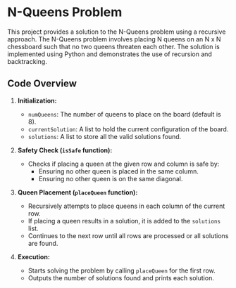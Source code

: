 # N-Queens Problem

This project provides a solution to the N-Queens problem using a recursive approach. The N-Queens problem involves placing N queens on an N x N chessboard such that no two queens threaten each other. The solution is implemented using Python and demonstrates the use of recursion and backtracking.

## Code Overview

1. **Initialization:**
   - `numQueens`: The number of queens to place on the board (default is 8).
   - `currentSolution`: A list to hold the current configuration of the board.
   - `solutions`: A list to store all the valid solutions found.

2. **Safety Check (`isSafe` function):**
   - Checks if placing a queen at the given row and column is safe by:
     - Ensuring no other queen is placed in the same column.
     - Ensuring no other queen is on the same diagonal.

3. **Queen Placement (`placeQueen` function):**
   - Recursively attempts to place queens in each column of the current row.
   - If placing a queen results in a solution, it is added to the `solutions` list.
   - Continues to the next row until all rows are processed or all solutions are found.

4. **Execution:**
   - Starts solving the problem by calling `placeQueen` for the first row.
   - Outputs the number of solutions found and prints each solution.
